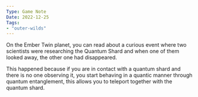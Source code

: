 ```yaml
---
Type: Game Note
Date: 2022-12-25
Tags:
- "outer-wilds"
---
```


On the Ember Twin planet, you can read about a curious event where two scientists were researching the Quantum Shard and when one of them looked away, the other one had disappeared.

This happened because if you are in contact with a quantum shard and there is no one observing it, you start behaving in a quantic manner through quantum entanglement, this allows you to teleport together with the quantum shard.